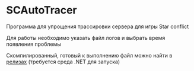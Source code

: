 # SCAutoTracer
 
Программа для упрощения трассировки сервера для игры Star conflict

Для работы необходимо указать файл логов и выбрать время появления проблемы

Скомпилированный, готовый к выполнению файл можно найти в [релизах](https://github.com/ProMix0/SCAutoTracer/releases) (требуется среда .NET для запуска)
